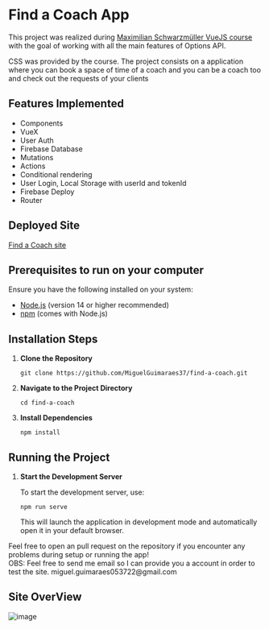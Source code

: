 <h1>Find a Coach App</h1>

<p>
  This project was realized during 
  <a href="https://www.udemy.com/course/vuejs-2-the-complete-guide/" target="_blank">
    Maximilian Schwarzmüller VueJS course
  </a> 
  with the goal of working with all the main features of Options API.
</p>

<p>
  CSS was provided by the course. The project consists on a application where you can book
  a space of time of a coach and you can be a coach too and check out the requests of your
  clients
</p>

<h2>Features Implemented</h2>

<ul>
  <li>Components</li>
  <li>VueX</li>
  <li>User Auth</li>
  <li>Firebase Database</li>
  <li>Mutations</li>
  <li>Actions</li>
  <li>Conditional rendering</li>
  <li>User Login, Local Storage with userId and tokenId</li>
  <li>Firebase Deploy</li>
  <li>Router</li>
</ul>

<h2>Deployed Site</h2>
<p><a href="https://vue-http-demo-109e2.web.app" target="_blank">Find a Coach site</a></p>
  
  <h2>Prerequisites to run on your computer</h2>
  <p>Ensure you have the following installed on your system:</p>
  <ul>
    <li><a href="https://nodejs.org/" target="_blank">Node.js</a> (version 14 or higher recommended)</li>
    <li><a href="https://www.npmjs.com/" target="_blank">npm</a> (comes with Node.js)</li>
  </ul>
  
  <h2>Installation Steps</h2>
  <ol>
    <li>
      <strong>Clone the Repository</strong>  
      <pre><code>git clone https://github.com/MiguelGuimaraes37/find-a-coach.git</code></pre>
    </li>
    <li>
      <strong>Navigate to the Project Directory</strong>  
      <pre><code>cd find-a-coach</code></pre>
    </li>
    <li>
      <strong>Install Dependencies</strong>  
      <pre><code>npm install</code></pre>
    </li>
  </ol>
  
  <h2>Running the Project</h2>
  <ol>
    <li>
      <strong>Start the Development Server</strong>  
      <p>To start the development server, use:</p>
      <pre><code>npm run serve</code></pre>
      <p>This will launch the application in development mode and automatically open it in your default browser.</p>
    </li>
  </ol>
  
  <p>
    Feel free to open an pull request on the repository if you encounter any problems during setup or running the app!
    <br />
    OBS: Feel free to send me email so I can provide you a account in order to test the site.
    miguel.guimaraes053722@gmail.com
  </p>

  <h2>Site  OverView</h2>

![image](https://github.com/user-attachments/assets/6f8374a8-9a74-4fef-b6cb-ee50db56ca7f)


  
